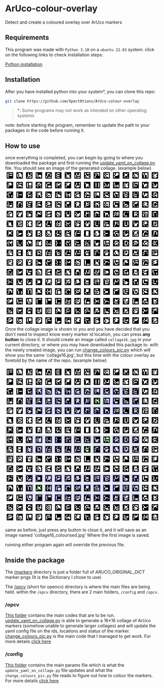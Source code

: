 # ArUco-colour-overlay

Detect and create a coloured overlay over ArUco markers

## Requirements

This program was made with `Python 3.10` on a `ubuntu 22.03` system. click on the following links to check installation steps:

[Python installation](https://www.python.org/downloads/)

## Installation

After you have installed python into your system\*, you can clone this repo:

```bash
git clone https://github.com/Xpect8tions/ArUco-colour-overlay
```

> \*: Some programs may not work as intended on other operating systems

note: before starting the program, remember to update the path to your packages in the code before running it.

## How to use

once everything is completed, you can begin by going to where you downloaded the package and first running the [update_yaml_on_collage.py](./opcv/opcv/update_yaml_on_collage.py) file. You should see an image of the generated collage. (example below)
![collage16 example](./docs/collage16.jpg "collage16 example")
Once the collage image is shown to you and you have decided that you don't need to inspect know every marker id location, you can press **any button** to close it. It should create an image called `collage16.jpg` in your current directory, or where you may have downloaded this package to.
with the newly created image, you can run [change_colours_pic.py](./opcv/opcv/change_colours_pic.py) which will show you the same 'collage16.jpg', but this time with the colour overlay as foretold by the name of the repo. (example below)

![collage16 colourised](./docs/collage16_colourised.jpg)

same as before, just press any button to close it, and it will save as an image named 'collage16_colourised.jpg' Where the first image is saved.

running either program again will override the previous file.

## Inside the package

The [/markers](./markers/) directory is just a folder full of _ARUCO_ORIGINAL_DICT_ marker pngs (It is the Dictionary I chose to use)

The [/opcv](./opcv/) (short for opencv) directory is where the main files are being held.
within the `/opcv` directory, there are 2 main folders, `/config` and `/opcv`.

### /opcv

[This folder](./opcv/opcv/) contains the main codes that are to be run. [update_yaml_on_collage.py](./opcv/opcv/update_yaml_on_collage.py) is able to generate a 16\*16 collage of ArUco markers (somehow unable to generate larger collages) and will update the yaml config file on the ids, locations and status of the marker. [change_colours_pic.py](./opcv/opcv/change_colours_pic.py) is the main code that I managed to get work. For more details [click here](./opcv/opcv/README.md)

### /config

[This folder](./opcv/config/) contains the main params file which is what the `update_yaml_on_collage.py` file updates and what the `change_colours_pic.py` file reads to figure out how to colour the markers. For more details [click here](./opcv/config/README.md)
